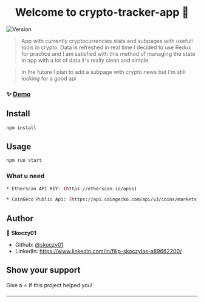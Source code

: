 <h1 align="center">Welcome to crypto-tracker-app 👋</h1>
<p>
  <img alt="Version" src="https://img.shields.io/badge/version-0.1.0-blue.svg?cacheSeconds=2592000" />
</p>

> App with currently cryptocurrencies stats and subpages with usefull tools in crypto.
> Data is refreshed in real time
> I decided to use Redux for practice and I am satisfied with this method of managing the state in app with a lot of data it's really clean and simple

> In the future I plan to add a subpage with crypto news but i'm still looking for a good api


### ✨ [Demo](https://cryptocurrencies-tracker-app.netlify.app/)

## Install

```sh
npm install
```

## Usage

```sh
npm run start
```

### What u need

```sh
* Etherscan API KEY: (https://etherscan.io/apis)

* CoinGeco Public Api: (https://api.coingecko.com/api/v3/coins/markets?vs_currency=usd&order=market_cap_desc&per_page=50&page=1&sparkline=false&price_change_percentage=1h%2C24h%2C7d)
```

## Author

👤 **Skoczy01**

- Github: [@skoczy01](https://github.com/skoczy01)
- LinkedIn: https://www.linkedin.com/in/filip-skoczylas-a89662200/

## Show your support

Give a ⭐️ if this project helped you!

---
